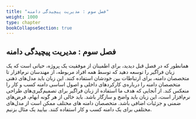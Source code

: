 ```yaml
---
title: "فصل سوم : مدیریت پیچیدگی دامنه"
weight: 1000
type: chapter
bookCollapseSection: true
---
```


## فصل سوم : مدیریت پیچیدگی دامنه

همانطور که در فصل قبل دیدید، برای اطمینان از موفقیت یک پروژه، حیاتی است که یک زبان فراگیر را توسعه دهید که توسط همه افراد مربوطه، از مهندسان نرم‌افزار تا متخصصان دامنه، برای ارتباطات بین خودشان استفاده کنند. این زبان باید مدل‌های ذهنی متخصصان دامنه را درباره‌ی کارکردهای داخلی و اصول اساسی دامنه کسب و کار را منعکس کند. از آنجایی که هدف ما استفاده از زبان فراگیر برای تصمیم‌گیری‌های طراحی نرم‌افزار است، این زبان باید واضح و سازگار باشد. باید خالی از هر گونه ابهام، فرض‌های ضمنی و جزئیات اضافی باشد. متخصصان دامنه های مختلف ممکن است از مدل‌های مختلفی برای یک دامنه کسب و کار استفاده کنند. بیایید یک مثال بزنیم.